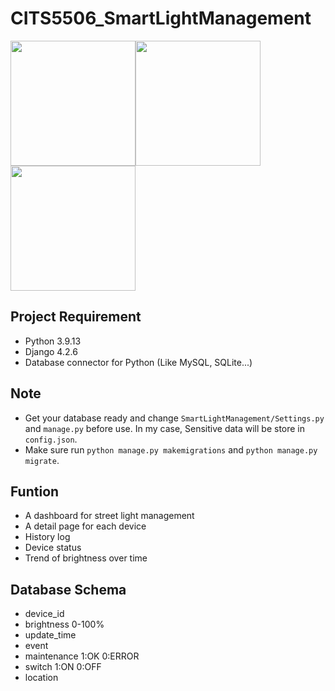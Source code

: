 # CITS5506_SmartLightManagement
<img src="https://github.com/realfudong/CITS5506_SmartLightManagement/blob/main/pics/IMG_9117.JPG" width=200px><img src="https://github.com/realfudong/CITS5506_SmartLightManagement/blob/main/pics/IMG_9116.JPG" width=200px><img src="https://github.com/realfudong/CITS5506_SmartLightManagement/blob/main/pics/IMG_9115.JPG" width=200px>


## Project Requirement
- Python 3.9.13
- Django 4.2.6
- Database connector for Python (Like MySQL, SQLite...)

## Note
- Get your database ready and change `SmartLightManagement/Settings.py` and `manage.py` before use. In my case, Sensitive data will be store in `config.json`. 
- Make sure run `python manage.py makemigrations` and `python manage.py migrate`.

## Funtion
- A dashboard for street light management
- A detail page for each device
- History log
- Device status
- Trend of brightness over time

## Database Schema
- device_id
- brightness 0-100%
- update_time
- event 
- maintenance 1:OK 0:ERROR
- switch 1:ON 0:OFF
- location	
